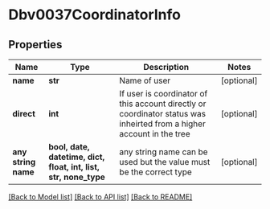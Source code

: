 # Dbv0037CoordinatorInfo


## Properties
Name | Type | Description | Notes
------------ | ------------- | ------------- | -------------
**name** | **str** | Name of user | [optional] 
**direct** | **int** | If user is coordinator of this account directly or coordinator status was inheirted from a higher account in the tree | [optional] 
**any string name** | **bool, date, datetime, dict, float, int, list, str, none_type** | any string name can be used but the value must be the correct type | [optional]

[[Back to Model list]](../README.md#documentation-for-models) [[Back to API list]](../README.md#documentation-for-api-endpoints) [[Back to README]](../README.md)


